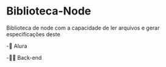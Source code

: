 # Biblioteca-Node
Biblioteca de node com a capacidade de ler arquivos e gerar especificações deste

-🤖 Alura

-😶‍🌫️ Back-end
